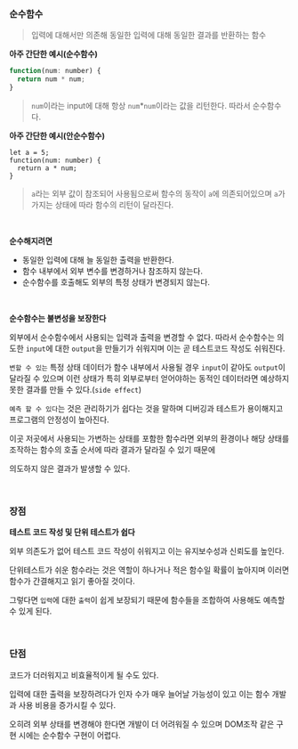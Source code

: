 

### 순수함수

> 입력에 대해서만 의존해 동일한 입력에 대해 동일한 결과를 반환하는 함수


**아주 간단한 예시(순수함수)**

```javascript
function(num: number) {
  return num * num;
}
```
> `num`이라는 input에 대해 항상 `num`*`num`이라는 값을 리턴한다. 따라서 순수함수다.


**아주 간단한 예시(안순수함수)**

```javascrip
let a = 5;
function(num: number) {
  return a * num;
}
```

> `a`라는 외부 값이 참조되어 사용됨으로써 함수의 동작이 `a`에 의존되어있으며 `a`가 가지는 상태에 따라 함수의 리턴이 달라진다.

<br>

**순수해지려면**

- 동일한 입력에 대해 늘 동일한 출력을 반환한다.
- 함수 내부에서 외부 변수를 변경하거나 참조하지 않는다.
- 순수함수를 호출해도 외부의 특정 상태가 변경되지 않는다.

<br>

**순수함수는 불변성을 보장한다**

외부에서 순수함수에서 사용되는 입력과 출력을 변경할 수 없다.
따라서 순수함수는 의도한 `input`에 대한 `output`을 만들기가 쉬워지며 이는 곧 테스트코드 작성도 쉬워진다.

`변할 수 있는` 특정 상태 데이터가 함수 내부에서 사용될 경우 `input`이 같아도 `output`이 달라질 수 있으며
이런 상태가 특히 외부로부터 얻어야하는 동적인 데이터라면 예상하지 못한 결과를 만들 수 있다.(`side effect`)

`예측 할 수 있다`는 것은 관리하기가 쉽다는 것을 말하며 디버깅과 테스트가 용이해지고 프로그램의 안정성이 높아진다.

이곳 저곳에서 사용되는 가변하는 상태를 포함한 함수라면 외부의 환경이나 해당 상태를 조작하는 함수의 호출 순서에 따라 결과가 달라질 수 있기 때문에

의도하지 않은 결과가 발생할 수 있다.

<br>

### 장점

**테스트 코드 작성 및 단위 테스트가 쉽다**

외부 의존도가 없어 테스트 코드 작성이 쉬워지고 이는 유지보수성과 신뢰도를 높인다.

단위테스트가 쉬운 함수라는 것은 역할이 하나거나 적은 함수일 확률이 높아지며 이러면 함수가 간결해지고 읽기 좋아질 것이다.

그렇다면 `입력`에 대한 `출력`이 쉽게 보장되기 때문에 함수들을 조합하여 사용해도 예측할 수 있게 된다.

<br>

### 단점

코드가 더러워지고 비효율적이게 될 수도 있다.

입력에 대한 출력을 보장하려다가 인자 수가 매우 늘어날 가능성이 있고 이는 함수 개발과 사용 비용을 증가시킬 수 있다.

오히려 외부 상태를 변경해야 한다면 개발이 더 어려워질 수 있으며 DOM조작 같은 구현 시에는 순수함수 구현이 어렵다.


<br>





